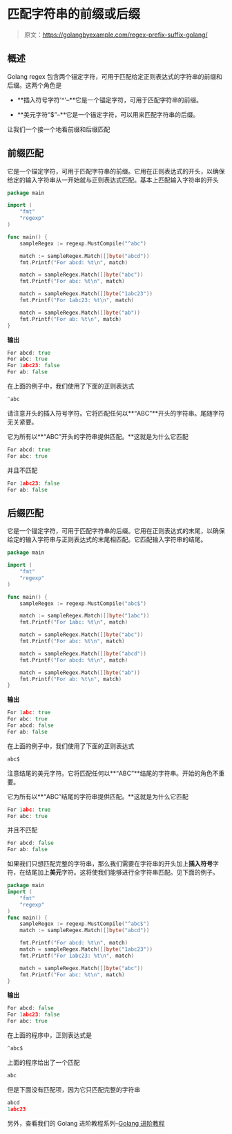 # 匹配字符串的前缀或后缀

> 原文：<https://golangbyexample.com/regex-prefix-suffix-golang/>

## **概述**

Golang regex 包含两个锚定字符，可用于匹配给定正则表达式的字符串的前缀和后缀。这两个角色是

*   **插入符号字符'^'–**它是一个锚定字符，可用于匹配字符串的前缀。

*   **美元字符“$”–**它是一个锚定字符，可以用来匹配字符串的后缀。

让我们一个接一个地看前缀和后缀匹配

## **前缀匹配**

它是一个锚定字符，可用于匹配字符串的前缀。它用在正则表达式的开头，以确保给定的输入字符串从一开始就与正则表达式匹配。基本上匹配输入字符串的开头

```go
package main

import (
    "fmt"
    "regexp"
)

func main() {
    sampleRegex := regexp.MustCompile("^abc")

    match := sampleRegex.Match([]byte("abcd"))
    fmt.Printf("For abcd: %t\n", match)

    match = sampleRegex.Match([]byte("abc"))
    fmt.Printf("For abc: %t\n", match)

    match = sampleRegex.Match([]byte("1abc23"))
    fmt.Printf("For 1abc23: %t\n", match)

    match = sampleRegex.Match([]byte("ab"))
    fmt.Printf("For ab: %t\n", match)
}
```

**输出**

```go
For abcd: true
For abc: true
For 1abc23: false
For ab: false
```

在上面的例子中，我们使用了下面的正则表达式

```go
^abc
```

请注意开头的插入符号字符。它将匹配任何以**“ABC”**开头的字符串。尾随字符无关紧要。

它为所有以**“ABC”开头的字符串提供匹配。**这就是为什么它匹配

```go
For abcd: true
For abc: true
```

并且不匹配

```go
For 1abc23: false
For ab: false
```

## **后缀匹配**

它是一个锚定字符，可用于匹配字符串的后缀。它用在正则表达式的末尾，以确保给定的输入字符串与正则表达式的末尾相匹配。它匹配输入字符串的结尾。

```go
package main

import (
	"fmt"
	"regexp"
)

func main() {
	sampleRegex := regexp.MustCompile("abc$")

	match := sampleRegex.Match([]byte("1abc"))
	fmt.Printf("For 1abc: %t\n", match)

	match = sampleRegex.Match([]byte("abc"))
	fmt.Printf("For abc: %t\n", match)

	match = sampleRegex.Match([]byte("abcd"))
	fmt.Printf("For abcd: %t\n", match)

	match = sampleRegex.Match([]byte("ab"))
	fmt.Printf("For ab: %t\n", match)
}
```

**输出**

```go
For 1abc: true
For abc: true
For abcd: false
For ab: false
```

在上面的例子中，我们使用了下面的正则表达式

```go
abc$
```

注意结尾的美元字符。它将匹配任何以**“ABC”**结尾的字符串。开始的角色不重要。

它为所有以**“ABC”结尾的字符串提供匹配。**这就是为什么它匹配

```go
For 1abc: true
For abc: true
```

并且不匹配

```go
For abcd: false
For ab: false
```

如果我们只想匹配完整的字符串，那么我们需要在字符串的开头加上**插入符号**字符，在结尾加上**美元**字符。这将使我们能够进行全字符串匹配。见下面的例子。

```go
package main
import (
    "fmt"
    "regexp"
)
func main() {
    sampleRegex := regexp.MustCompile("^abc$")
    match := sampleRegex.Match([]byte("abcd"))

    fmt.Printf("For abcd: %t\n", match)
    match = sampleRegex.Match([]byte("1abc23"))
    fmt.Printf("For 1abc23: %t\n", match)

    match = sampleRegex.Match([]byte("abc"))
    fmt.Printf("For abc: %t\n", match)
}
```

**输出**

```go
For abcd: false
For 1abc23: false
For abc: true
```

在上面的程序中，正则表达式是

```go
^abc$
```

上面的程序给出了一个匹配

```go
abc
```

但是下面没有匹配项，因为它只匹配完整的字符串

```go
abcd
1abc23
```

另外，查看我们的 Golang 进阶教程系列–[<u>Golang 进阶教程</u>](https://golangbyexample.com/golang-comprehensive-tutorial/)